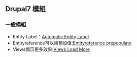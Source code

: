 ## Drupal7 模組

### 一般模組
+ Entity Label：[Automatic Entity Label](https://www.drupal.org/project/auto_entitylabel)
+ Entityreference可以給預設值:[Entityreference prepopulate](https://www.drupal.org/project/entityreference_prepopulate)
+  Views顯示更多效果:[Views Load More](https://www.drupal.org/project/views_load_more)

